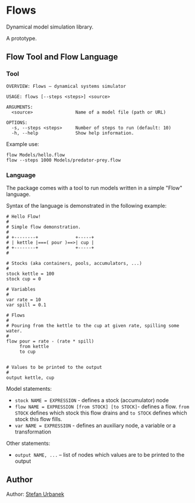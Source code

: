 # Flows

Dynamical model simulation library.

A prototype.

## Flow Tool and Flow Language

### Tool

```
OVERVIEW: Flows – dynamical systems simulator

USAGE: flows [--steps <steps>] <source>

ARGUMENTS:
  <source>                Name of a model file (path or URL)

OPTIONS:
  -s, --steps <steps>     Number of steps to run (default: 10)
  -h, --help              Show help information.
```

Example use:

```
flow Models/hello.flow
flow --steps 1000 Models/predator-prey.flow
```

### Language

The package comes with a tool to run models written in a simple "Flow" language.

Syntax of the language is demonstrated in the following example:

```
# Hello Flow!
#
# Simple flow demonstration.
#
# +--------+              +-----+
# | kettle |===( pour )==>| cup |
# +--------+              +-----+
#

# Stocks (aka containers, pools, accumulators, ...)
#
stock kettle = 100
stock cup = 0

# Variables
#
var rate = 10
var spill = 0.1

# Flows
#
# Pouring from the kettle to the cup at given rate, spilling some water.
#
flow pour = rate - (rate * spill)
     from kettle
     to cup


# Values to be printed to the output
#
output kettle, cup
```

Model statements:

- ``stock NAME = EXPRESSION`` - defines a stock (accumulator) node
- ``flow NAME = EXPRESSION [from STOCK] [to STOCK]``- defines a flow.
    ``from STOCK`` defines which stock this flow drains and ``to STOCK`` defines
    which stock this flow fills.
- ``var NAME = EXPRESSION`` - defines an auxiliary node, a variable or
    a transformation

Other statements:

- ``output NAME, ...`` – list of nodes which values are to be printed to the
  output
  

  
## Author

Author: [Stefan Urbanek](mailto:stefan.urbanek@gmail.com)
